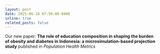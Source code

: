 ```yaml
---
layout: post
date: 2025-06-16 07:59:00-0400
inline: true
related_posts: false
---
```


Our new paper: <a href="https://doi.org/10.1186/s12963-025-00372-2" style="color: inherit; text-decoration: none;">**The role of education composition in shaping the burden of obesity and diabetes in Indonesia: a microsimulation-based projection study**</a> published in *Population Health Metrics*
